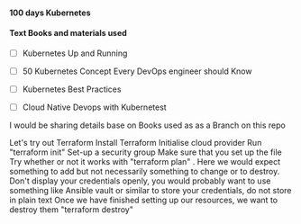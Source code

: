 #### 100 days Kubernetes

#### Text Books and materials used

- [ ] Kubernetes Up and Running

- [ ] 50 Kubernetes Concept Every DevOps engineer should Know

- [ ] Kubernetes Best Practices

- [ ] Cloud Native Devops with Kubernetest

I would be sharing details base on Books used as as a Branch on this repo

Let's try out Terraform
Install Terraform
Initialise cloud provider
Run "terraform init"
Set-up a security group
Make sure that you set up the file
Try whether or not it works with "terraform plan" . Here we would expect something to add but 
not necessarily something to change or to destroy.
Don't display your credentials openly, you would probably want to use something like Ansible 
vault or similar to store your credentials, do not store in plain text
Once we have finished setting up our resources, we want to destroy them "terraform destroy"

